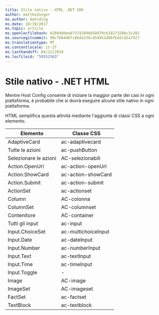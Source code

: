 ```yaml
---
title: Stile nativo - HTML .NET SDK
author: matthidinger
ms.author: mahiding
ms.date: 10/19/2017
ms.topic: article
ms.openlocfilehash: 620940dee873742898d58979c61827320bc3c202
ms.sourcegitcommit: 99c7b64d6fc66da336c454951406fb42cd2a7427
ms.translationtype: MT
ms.contentlocale: it-IT
ms.lasthandoff: 04/12/2019
ms.locfileid: "59552563"
---
```

# <a name="native-styling---net-html"></a>Stile nativo - .NET HTML

Mentre Host Config consente di iniziare la maggior parte dei casi in ogni piattaforma, è probabile che si dovrà eseguire alcune stile nativo in ogni piattaforma. 

HTML semplifica questa attività mediante l'aggiunta di classi CSS a ogni elemento.

| Elemento | Classe CSS |
|---|---|
| AdaptiveCard | ac-adaptivecard |
| Tutte le azioni | ac-pushButton | 
| Selezionare le azioni | AC-selezionabili |
| Action.OpenUrl  | ac-action-openUrl |
| Action.ShowCard | ac-action-showCard |
| Action.Submit  | ac-action-submit  |
| ActionSet | ac-actionset |
| Column | AC-colonna |
| ColumnSet | AC-columnset |
| Contenitore | AC-container |
| Tutti gli input | ac-input |
| Input.ChoiceSet | ac-multichoiceInput  |
| Input.Date | ac-dateInput |
| Input.Number | ac-numberInput |
| Input.Text | ac-textInput |
| Input.Time | ac-timeInput |
| Input.Toggle| - |
| Image  | AC-image |
| ImageSet  | AC-imageset |
| FactSet | ac-factset |
| TextBlock  | ac-textblock |